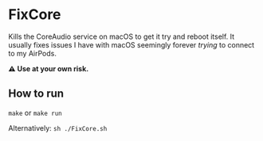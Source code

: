 # FixCore

Kills the CoreAudio service on macOS to get it try
and reboot itself. It usually fixes issues I have
with macOS seemingly forever *trying* to connect
to my AirPods.

**⚠️ Use at your own risk.**

## How to run

`make` or `make run`

Alternatively: `sh ./FixCore.sh`
